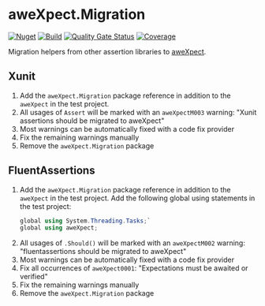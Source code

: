 # aweXpect.Migration

[![Nuget](https://img.shields.io/nuget/v/aweXpect.Migration)](https://www.nuget.org/packages/aweXpect.Migration)
[![Build](https://github.com/aweXpect/aweXpect.Migration/actions/workflows/build.yml/badge.svg)](https://github.com/aweXpect/aweXpect.Migration/actions/workflows/build.yml)
[![Quality Gate Status](https://sonarcloud.io/api/project_badges/measure?project=aweXpect_aweXpect.Migration&metric=alert_status)](https://sonarcloud.io/summary/new_code?id=aweXpect_aweXpect.Migration)
[![Coverage](https://sonarcloud.io/api/project_badges/measure?project=aweXpect_aweXpect.Migration&metric=coverage)](https://sonarcloud.io/summary/overall?id=aweXpect_aweXpect.Migration)

Migration helpers from other assertion libraries to [aweXpect](https://github.com/aweXpect/aweXpect).

## Xunit

1. Add the `aweXpect.Migration` package reference in addition to the `aweXpect` in the test project.
2. All usages of `Assert` will be marked with an `aweXpectM003` warning: "Xunit assertions should be migrated to aweXpect"
3. Most warnings can be automatically fixed with a code fix provider
4. Fix the remaining warnings manually
5. Remove the `aweXpect.Migration` package


## FluentAssertions

1. Add the `aweXpect.Migration` package reference in addition to the `aweXpect` in the test project.
   Add the following global using statements in the test project:
   ```csharp
   global using System.Threading.Tasks;`
   global using aweXpect;
   ```
2. All usages of `.Should()` will be marked with an `aweXpectM002` warning: "fluentassertions should be migrated to aweXpect"
3. Most warnings can be automatically fixed with a code fix provider
4. Fix all occurrences of `aweXpect0001`: "Expectations must be awaited or verified"
5. Fix the remaining warnings manually
6. Remove the `aweXpect.Migration` package
